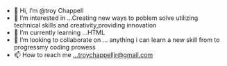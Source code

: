 - 👋 Hi, I’m @troy Chappell
- 👀 I’m interested in ...Creating new ways to poblem solve utilizing technical skills and creativity,providing innovation
- 🌱 I’m currently learning ...HTML
- 💞️ I’m looking to collaborate on ... anything i can learn a new skill from to progressmy coding prowess
- 📫 How to reach me ...troychappelljr@gmail.com

<!---
Procoder412/Procoder412 is a ✨ special ✨ repository because its `README.md` (this file) appears on your GitHub profile.
You can click the Preview link to take a look at your changes.
--->
